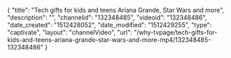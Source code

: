 {
    "title": "Tech gifts for kids and teens Ariana Grande, Star Wars and more",
    "description": "",
    "channelid": "132348485",
    "videoid": "132348486",
    "date_created": "1512428052",
    "date_modified": "1512429255",
    "type": "captivate",
    "layout": "channelVideo",
    "url": "\/why-tvpage\/tech-gifts-for-kids-and-teens-ariana-grande-star-wars-and-more-mp4\/132348485-132348486"
}